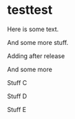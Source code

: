 # testtest

Here is some text.

And some more stuff.

Adding after release

And some more

Stuff C

Stuff D

Stuff E


